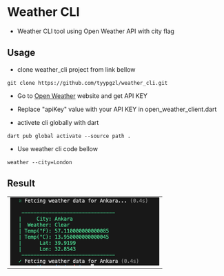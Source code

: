 # Weather CLI

- Weather CLI tool using Open Weather API with city flag

## Usage


- clone weather_cli project from link bellow

```Shell
git clone https://github.com/tyypgzl/weather_cli.git
```

- Go to [Open Weather](https://openweathermap.org/) website and get API KEY
- Replace "apiKey" value with your API KEY in open_weather_client.dart

- activete cli globally with dart

```Shell
dart pub global activate --source path .
```

- Use weather cli code bellow

```shell
weather --city=London
```

## Result

<table>
  <tr>
     <td><img src="screenshots/result.png"></td>
  </tr>
</table>